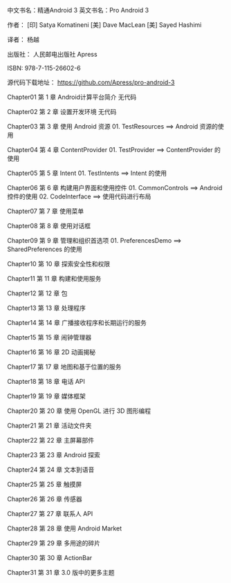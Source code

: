 中文书名：精通Android 3
英文书名：Pro Android 3

作者：
    [印] Satya Komatineni
    [美] Dave MacLean
    [美] Sayed Hashimi

译者：
    杨越

出版社：
    人民邮电出版社
    Apress

ISBN:
    978-7-115-26602-6

源代码下载地址：
    <https://github.com/Apress/pro-android-3>


Chapter01   第 1 章 Android计算平台简介
    无代码

Chapter02   第 2 章 设置开发环境
    无代码

Chapter03   第 3 章 使用 Android 资源
    01. TestResources                               ==> Android 资源的使用

Chapter04   第 4 章 ContentProvider
    01. TestProvider                                ==> ContentProvider 的使用

Chapter05   第 5 章 Intent
    01. TestIntents                                 ==> Intent 的使用

Chapter06   第 6 章 构建用户界面和使用控件
    01. CommonControls                              ==> Android 控件的使用
    02. CodeInterface                               ==> 使用代码进行布局

Chapter07   第 7 章 使用菜单


Chapter08   第 8 章 使用对话框


Chapter09   第 9 章 管理和组织首选项
    01. PreferencesDemo                             ==> SharedPreferences 的使用

Chapter10   第 10 章 探索安全性和权限


Chapter11   第 11 章 构建和使用服务


Chapter12   第 12 章 包


Chapter13   第 13 章 处理程序


Chapter14   第 14 章 广播接收程序和长期运行的服务


Chapter15   第 15 章 闹钟管理器


Chapter16   第 16 章 2D 动画揭秘


Chapter17   第 17 章 地图和基于位置的服务


Chapter18   第 18 章 电话 API


Chapter19   第 19 章 媒体框架


Chapter20   第 20 章 使用 OpenGL 进行 3D 图形编程


Chapter21   第 21 章 活动文件夹


Chapter22   第 22 章 主屏幕部件


Chapter23   第 23 章 Android 探索


Chapter24   第 24 章 文本到语音


Chapter25   第 25 章 触摸屏


Chapter26   第 26 章 传感器


Chapter27   第 27 章 联系人 API


Chapter28   第 28 章 使用 Android Market


Chapter29   第 29 章 多用途的碎片


Chapter30   第 30 章 ActionBar


Chapter31   第 31 章 3.0 版中的更多主题


